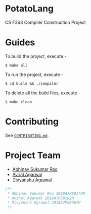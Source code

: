 # PotatoLang

CS F363 Compiler Construction Project

# Guides

To build the project, execute -

```
$ make all
```

To run the project, execute -

```
$ cd build && ./compiler
```

To delete all the build files, execute -

```
$ make clean
```

# Contributing

See [`CONTRIBUTING.md`](CONTRIBUTING.md).

# Project Team

- [Abhinav Sukumar Rao](https://github.com/AetherPrior/)
- [Aviral Agarwal](https://github.com/Aviral14)
- [Divyanshu Agrawal](https://github.com/agrawal-d)

```cpp
/**
 * Abhinav Sukumar Rao 2018A7PS0172H
 * Aviral Agarwal 2018A7PS0192H
 * Divyanshu Agrawal 2018A7PS0267H
 */
```
